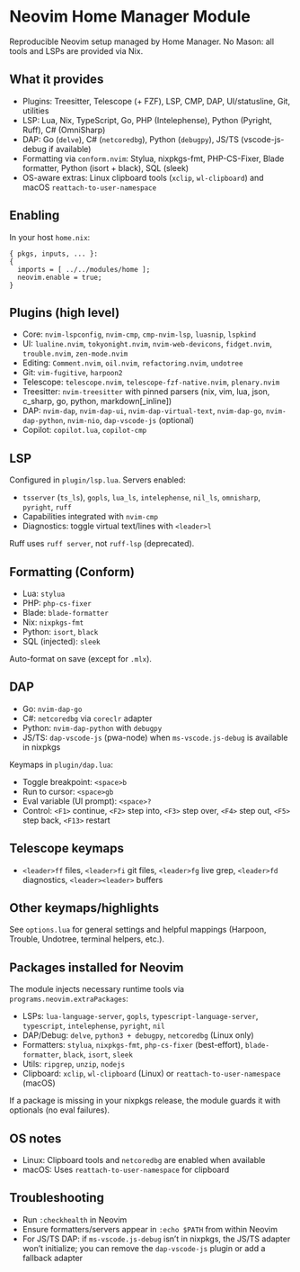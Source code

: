 # Neovim Home Manager Module

Reproducible Neovim setup managed by Home Manager. No Mason: all tools and LSPs are provided via Nix.

## What it provides
- Plugins: Treesitter, Telescope (+ FZF), LSP, CMP, DAP, UI/statusline, Git, utilities
- LSP: Lua, Nix, TypeScript, Go, PHP (Intelephense), Python (Pyright, Ruff), C# (OmniSharp)
- DAP: Go (`delve`), C# (`netcoredbg`), Python (`debugpy`), JS/TS (vscode-js-debug if available)
- Formatting via `conform.nvim`: Stylua, nixpkgs-fmt, PHP-CS-Fixer, Blade formatter, Python (isort + black), SQL (sleek)
- OS-aware extras: Linux clipboard tools (`xclip`, `wl-clipboard`) and macOS `reattach-to-user-namespace`

## Enabling
In your host `home.nix`:

```
{ pkgs, inputs, ... }:
{
  imports = [ ../../modules/home ];
  neovim.enable = true;
}
```

## Plugins (high level)
- Core: `nvim-lspconfig`, `nvim-cmp`, `cmp-nvim-lsp`, `luasnip`, `lspkind`
- UI: `lualine.nvim`, `tokyonight.nvim`, `nvim-web-devicons`, `fidget.nvim`, `trouble.nvim`, `zen-mode.nvim`
- Editing: `Comment.nvim`, `oil.nvim`, `refactoring.nvim`, `undotree`
- Git: `vim-fugitive`, `harpoon2`
- Telescope: `telescope.nvim`, `telescope-fzf-native.nvim`, `plenary.nvim`
- Treesitter: `nvim-treesitter` with pinned parsers (nix, vim, lua, json, c_sharp, go, python, markdown[_inline])
- DAP: `nvim-dap`, `nvim-dap-ui`, `nvim-dap-virtual-text`, `nvim-dap-go`, `nvim-dap-python`, `nvim-nio`, `dap-vscode-js` (optional)
- Copilot: `copilot.lua`, `copilot-cmp`

## LSP
Configured in `plugin/lsp.lua`. Servers enabled:
- `tsserver` (`ts_ls`), `gopls`, `lua_ls`, `intelephense`, `nil_ls`, `omnisharp`, `pyright`, `ruff`
- Capabilities integrated with `nvim-cmp`
- Diagnostics: toggle virtual text/lines with `<leader>l`

Ruff uses `ruff server`, not `ruff-lsp` (deprecated).

## Formatting (Conform)
- Lua: `stylua`
- PHP: `php-cs-fixer`
- Blade: `blade-formatter`
- Nix: `nixpkgs-fmt`
- Python: `isort`, `black`
- SQL (injected): `sleek`

Auto-format on save (except for `.mlx`).

## DAP
- Go: `nvim-dap-go`
- C#: `netcoredbg` via `coreclr` adapter
- Python: `nvim-dap-python` with `debugpy`
- JS/TS: `dap-vscode-js` (pwa-node) when `ms-vscode.js-debug` is available in nixpkgs

Keymaps in `plugin/dap.lua`:
- Toggle breakpoint: `<space>b`
- Run to cursor: `<space>gb`
- Eval variable (UI prompt): `<space>?`
- Control: `<F1>` continue, `<F2>` step into, `<F3>` step over, `<F4>` step out, `<F5>` step back, `<F13>` restart

## Telescope keymaps
- `<leader>ff` files, `<leader>fi` git files, `<leader>fg` live grep, `<leader>fd` diagnostics, `<leader><leader>` buffers

## Other keymaps/highlights
See `options.lua` for general settings and helpful mappings (Harpoon, Trouble, Undotree, terminal helpers, etc.).

## Packages installed for Neovim
The module injects necessary runtime tools via `programs.neovim.extraPackages`:
- LSPs: `lua-language-server`, `gopls`, `typescript-language-server`, `typescript`, `intelephense`, `pyright`, `nil`
- DAP/Debug: `delve`, `python3 + debugpy`, `netcoredbg` (Linux only)
- Formatters: `stylua`, `nixpkgs-fmt`, `php-cs-fixer` (best-effort), `blade-formatter`, `black`, `isort`, `sleek`
- Utils: `ripgrep`, `unzip`, `nodejs`
- Clipboard: `xclip`, `wl-clipboard` (Linux) or `reattach-to-user-namespace` (macOS)

If a package is missing in your nixpkgs release, the module guards it with optionals (no eval failures).

## OS notes
- Linux: Clipboard tools and `netcoredbg` are enabled when available
- macOS: Uses `reattach-to-user-namespace` for clipboard

## Troubleshooting
- Run `:checkhealth` in Neovim
- Ensure formatters/servers appear in `:echo $PATH` from within Neovim
- For JS/TS DAP: if `ms-vscode.js-debug` isn’t in nixpkgs, the JS/TS adapter won’t initialize; you can remove the `dap-vscode-js` plugin or add a fallback adapter

